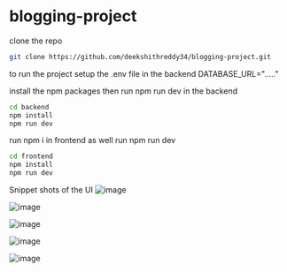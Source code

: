# blogging-project
clone the repo
```sh
git clone https://github.com/deekshithreddy34/blogging-project.git
```

to run the project setup the .env file in the backend 
DATABASE_URL="....."

install the npm packages 
then run npm run dev in the backend
```sh
cd backend
npm install
npm run dev
```

run npm i in frontend as well 
run npm run dev
```sh
cd frontend
npm install
npm run dev
```

Snippet shots of the UI
![image](https://github.com/user-attachments/assets/25e4ac19-6e3f-494e-9ad3-89b967b72296)

![image](https://github.com/user-attachments/assets/340fb93a-3a95-4c23-a4c9-fb4aed31eaae)

![image](https://github.com/user-attachments/assets/68dca09f-d02e-4ddd-94dd-e1189651f9eb)

![image](https://github.com/user-attachments/assets/37369ce3-782d-4659-86ee-cb7ebfd58c78)

![image](https://github.com/user-attachments/assets/f24de96e-0c17-4e56-847b-648592d88e15)




